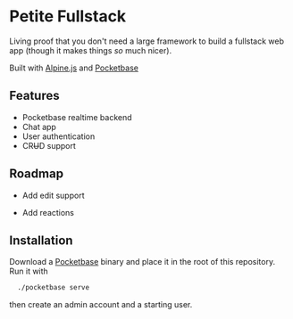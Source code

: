 # Petite Fullstack

Living proof that you don't need a large framework to build a fullstack web app (though it makes things _*so*_ much nicer).

Built with [Alpine.js](https://alpinejs.dev/) and [Pocketbase](https://pocketbase.io)

## Features

- Pocketbase realtime backend
- Chat app
- User authentication
- CR~~U~~D support

## Roadmap

- Add edit support

- Add reactions

## Installation

Download a [Pocketbase](https://pocketbase.io/docs/) binary and place it in the root of this repository. Run it with

```bash
  ./pocketbase serve
```

then create an admin account and a starting user.
